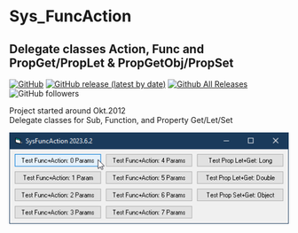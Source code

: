 # Sys_FuncAction  
## Delegate classes Action, Func and PropGet/PropLet & PropGetObj/PropSet  

[![GitHub](https://img.shields.io/github/license/OlimilO1402/Sys_FuncAction?style=plastic)](https://github.com/OlimilO1402/Sys_FuncAction/blob/master/LICENSE) 
[![GitHub release (latest by date)](https://img.shields.io/github/v/release/OlimilO1402/Sys_FuncAction?style=plastic)](https://github.com/OlimilO1402/Sys_FuncAction/releases/latest)
[![Github All Releases](https://img.shields.io/github/downloads/OlimilO1402/Sys_FuncAction/total.svg)](https://github.com/OlimilO1402/Sys_FuncAction/releases/download/v2023.6.2/SysFuncAction_v2023.6.2.zip)
![GitHub followers](https://img.shields.io/github/followers/OlimilO1402?style=social)

Project started around Okt.2012  
Delegate classes for Sub, Function, and Property Get/Let/Set  

![SysFuncAction Image](Resources/SysFuncAction.png "SysFuncAction Image")
